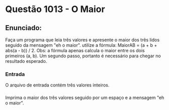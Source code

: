 # Questão 1013 - O Maior
## Enunciado:
Faça um programa que leia três valores e apresente o maior dos três lidos seguido da mensagem 
"eh o maior". utilize a fórmula: MaiorAB = (a + b + abs(a - b)) / 2. Obs: a fórmula apenas
calcula o maior entre os dois primeiros (a, b). Um segundo passo, portanto é necessário para 
chegar no resultado esperado.
### Entrada
O arquivo de entrada contém três valores inteiros.
###
Imprima o maior dos três valores seguido por um espaço e a mensagem "eh o maior".